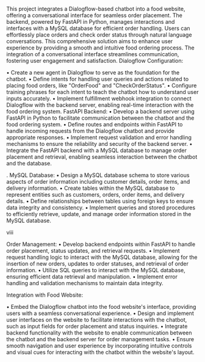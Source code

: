 This project integrates a Dialogflow-based chatbot into a food website, offering a conversational interface
for seamless order placement. The backend, powered by FastAPI in Python, manages interactions and
interfaces with a MySQL database for efficient order handling. Users can effortlessly place orders and
check order status through natural language conversations. This comprehensive solution aims to enhance
user experience by providing a smooth and intuitive food ordering process. The integration of a
conversational interface streamlines communication, fostering user engagement and satisfaction.
Dialogflow Configuration:

• Create a new agent in Dialogflow to serve as the foundation for the chatbot.
• Define intents for handling user queries and actions related to placing food orders, like
"OrderFood" and "CheckOrderStatus".
• Configure training phrases for each intent to teach the chatbot how to understand user inputs
accurately.
• Implement fulfillment webhook integration to connect Dialogflow with the backend server,
enabling real-time interaction with the food ordering system.
FastAPI Backend:
• Develop a backend server using FastAPI in Python to facilitate communication between the
chatbot and the food ordering system.
• Define routes and endpoints within FastAPI to handle incoming requests from the Dialogflow
chatbot and provide appropriate responses.
• Implement request validation and error handling mechanisms to ensure the reliability and
security of the backend server.
• Integrate the FastAPI backend with a MySQL database to manage order placement and
retrieval, enabling seamless interaction between the chatbot and the database.

.
MySQL Database:
• Design a MySQL database schema to store various aspects of order information including
customer details, order items, and delivery information.
• Create tables within the MySQL database to represent entities such as customers, orders,
order items, and delivery details.
• Define relationships between tables using foreign keys to ensure data integrity and
consistency.
• Implement queries and stored procedures to efficiently retrieve, update, and manage order
information stored in the MySQL database.

viii

Order Management:
• Develop backend endpoints within FastAPI to handle order placement, status updates, and
retrieval requests.
• Implement request handling logic to interact with the MySQL database, allowing for the
insertion of new orders, updates to order statuses, and retrieval of order information.
• Utilize SQL queries to interact with the MySQL database, ensuring efficient data retrieval
and manipulation.
• Implement error handling and validation mechanisms to maintain data integrity.

Integration with Food Website:

• Embed the Dialogflow chatbot into the food website's interface, providing users with a
seamless conversational experience.
• Design and implement user interfaces on the website to facilitate interactions with the
chatbot, such as input fields for order placement and status inquiries.
• Integrate backend functionality with the website to enable communication between the
chatbot and the backend server for order management tasks.
• Ensure smooth navigation and user experience by incorporating intuitive controls and visual
cues for interacting with the chatbot within the website's layout.
